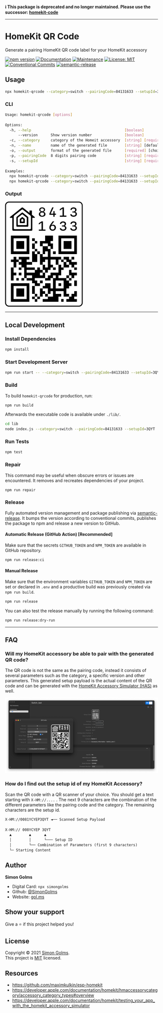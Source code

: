 **ℹ️ This package is deprecated and no longer maintained. Please use the successor: [homekit-code](https://github.com/simongolms/homekit-code#readme)**

---

# HomeKit QR Code

Generate a pairing HomeKit QR code label for your HomeKit accessory

[![npm version](https://img.shields.io/npm/v/homekit-qrcode.svg)](https://www.npmjs.com/package/homekit-qrcode)
[![Documentation](https://img.shields.io/badge/documentation-yes-brightgreen.svg)](https://github.com/simongolms/homekit-qrcode#readme)
[![Maintenance](https://img.shields.io/badge/Maintained%3F-yes-green.svg)](https://github.com/simongolms/homekit-qrcode/graphs/commit-activity)
[![License: MIT](https://img.shields.io/github/license/simongolms/homekit-qrcode)](https://github.com/simongolms/homekit-qrcode/blob/master/LICENSE)
[![Conventional Commits](https://img.shields.io/badge/Conventional%20Commits-1.0.0-yellow.svg)](https://conventionalcommits.org)
[![semantic-release](https://img.shields.io/badge/%20%20%F0%9F%93%A6%F0%9F%9A%80-semantic--release-e10079.svg)](https://github.com/SimonGolms/homekit-qrcode/releases)

## Usage

```sh
npx homekit-qrcode --category=switch --pairingCode=84131633 --setupId=3QYT
```

### CLI

```sh
Usage: homekit-qrcode [options]

Options:
  -h, --help                                           [boolean]
      --version      Show version number               [boolean]
  -c, --category     category of the Homeit accessory  [string] [required] [choices: "other", "bridge", "fan", "garage", "lightbulb", "doorLock", "outlet", "switch", "thermostat", "sensor", "securitySystem", "door", "window", "windowCovering", "programmableSwitch", "rangeExtender", "ipCamera", "videoDoorBell", "airPurifier", "heater", "airConditioner", "humidifier", "dehumidifier", "appleTv", "speaker", "airport", "sprinkler", "faucet", "showerHead", "television", "targetController"]
  -n, --name         name of the generated file        [string] [default: "homekit-qrcode"]
  -o, --output       format of the generated file      [required] [choices: "svg", "png", "jpeg"] [default: "svg"]
  -p, --pairingCode  8 digits pairing code             [string] [required]
  -s, --setupId                                        [string] [required]

Examples:
  npx homekit-qrcode --category=switch --pairingCode=84131633 --setupId=3QYT                             Generate a QR code for a HomeKit switch
  npx homekit-qrcode --category=switch --pairingCode=84131633 --setupId=3QYT --name=switch --output=png  Generate a QR code for a HomeKit switch as switch.png
```

### Output

![qrcode](./docs/qrcode.png)

---

## Local Development

### Install Dependencies

```sh
npm install
```

### Start Development Server

```sh
npm run start -- --category=switch --pairingCode=84131633 --setupId=3QYT
```

### Build

To build `homekit-qrcode` for production, run:

```sh
npm run build
```

Afterwards the executable code is available under `./lib/`.

```sh
cd lib
node index.js --category=switch --pairingCode=84131633 --setupId=3QYT
```

### Run Tests

```sh
npm test
```

### Repair

This command may be useful when obscure errors or issues are encountered. It removes and recreates dependencies of your project.

```sh
npm run repair
```

### Release

Fully automated version management and package publishing via [semantic-release](https://github.com/semantic-release). It bumps the version according to conventional commits, publishes the package to npm and release a new version to GitHub.

#### Automatic Release (GitHub Action) [Recommended]

Make sure that the secrets `GITHUB_TOKEN` and `NPM_TOKEN` are available in GitHub repository.

```sh
npm run release:ci
```

#### Manual Release

Make sure that the environment variables `GITHUB_TOKEN` and `NPM_TOKEN` are set or declared in `.env` and a productive build was previously created via `npm run build`.

```sh
npm run release
```

You can also test the release manually by running the following command:

```sh
npm run release:dry-run
```

---

## FAQ

### Will my HomeKit accessory be able to pair with the generated QR code?

The QR code is not the same as the pairing code, instead it consists of several parameters such as the category, a specific version and other parameters.
This generated setup payload is the actual content of the QR code and can be generated with the [HomeKit Accessory Simulator (HAS)](https://developer.apple.com/documentation/homekit/testing_your_app_with_the_homekit_accessory_simulator) as well.

![qrcode](./docs/apple-homekit-accessory-simulator.png)

### How do I find out the setup id of my HomeKit Accessory?

Scan the QR code with a QR scanner of your choice. You should get a text starting with `X-HM://....` . The next 9 characters are the combination of the different parameters like the pairing code and the category. The remaining characters are the setup id.

```txt
X-HM://0081YCYEP3QYT ◄── Scanned Setup Payload

X-HM:// 008YCYEP 3QYT
  ▲        ▲      ▲
  │        │      └─── Setup ID
  │        └── Combination of Parameters (first 9 characters)
  └─ Starting Content
```

## Author

**Simon Golms**

- Digital Card: `npx simongolms`
- Github: [@SimonGolms](https://github.com/SimonGolms)
- Website: [gol.ms](https://gol.ms)

## Show your support

Give a ⭐️ if this project helped you!

## License

Copyright © 2021 [Simon Golms](https://github.com/simongolms).<br />
This project is [MIT](https://github.com/simongolms/homekit-qrcode/blob/master/LICENSE) licensed.

## Resources

- https://github.com/maximkulkin/esp-homekit
- https://developer.apple.com/documentation/homekit/hmaccessorycategory/accessory_category_types#overview
- https://developer.apple.com/documentation/homekit/testing_your_app_with_the_homekit_accessory_simulator
